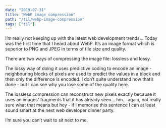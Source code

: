 ```yaml
---
date: "2019-07-31"
title: "WebP image compression"
path: "/til/webp-image-compression"
tags: ["til"]
---
```


I’m really not keeping up with the latest web development trends… Today was the first time that I heard about WebP.
It’s an image format which is superior to PNG and JPEG in terms of file size and quality.

There are two ways of compressing the image file: lossless and lossy.

The lossy way of doing it uses predictive coding to encode an image - neighbouring blocks of pixels are used to predict the values in a block and then only the difference is encoded. I don’t quite understand how that’s done - but I can see why you lose some of the quality here.

The lossless compression can reconstruct new pixels exactly because it uses an images' fragments that it has already seen… hm… again, not really sure what that means but hey - if I memorise this sentence I can at least sound smart at the next web developer dinner party.

I’m sure you can’t wait to sit next to me.

